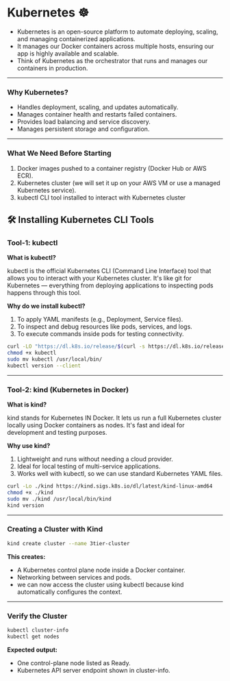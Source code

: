 # Kubernetes ☸️
- Kubernetes is an open-source platform to automate deploying, scaling, and managing containerized applications.
- It manages our Docker containers across multiple hosts, ensuring our app is highly available and scalable.
- Think of Kubernetes as the orchestrator that runs and manages our containers in production.

---

### Why Kubernetes?
- Handles deployment, scaling, and updates automatically.
- Manages container health and restarts failed containers.
- Provides load balancing and service discovery.
- Manages persistent storage and configuration.

---

### What We Need Before Starting
1. Docker images pushed to a container registry (Docker Hub or AWS ECR).
2. Kubernetes cluster (we will set it up on your AWS VM or use a managed Kubernetes service).
3. kubectl CLI tool installed to interact with Kubernetes cluster


## 🛠️ Installing Kubernetes CLI Tools

### Tool-1: kubectl

**What is kubectl?**

kubectl is the official Kubernetes CLI (Command Line Interface) tool that allows you to interact with your Kubernetes cluster. It's like git for Kubernetes — everything from deploying applications to inspecting pods happens through this tool.

**Why do we install kubectl?**
1. To apply YAML manifests (e.g., Deployment, Service files).
2. To inspect and debug resources like pods, services, and logs.
3. To execute commands inside pods for testing connectivity.

```bash
curl -LO "https://dl.k8s.io/release/$(curl -s https://dl.k8s.io/release/stable.txt)/bin/linux/amd64/kubectl"
chmod +x kubectl
sudo mv kubectl /usr/local/bin/
kubectl version --client
```
---

### Tool-2: kind (Kubernetes in Docker)

**What is kind?**

kind stands for Kubernetes IN Docker. It lets us run a full Kubernetes cluster locally using Docker containers as nodes. It's fast and ideal for development and testing purposes.

**Why use kind?**
1. Lightweight and runs without needing a cloud provider.
2. Ideal for local testing of multi-service applications.
3. Works well with kubectl, so we can use standard Kubernetes YAML files.

```bash
curl -Lo ./kind https://kind.sigs.k8s.io/dl/latest/kind-linux-amd64
chmod +x ./kind
sudo mv ./kind /usr/local/bin/kind
kind version
```
---

### Creating a Cluster with Kind

```bash
kind create cluster --name 3tier-cluster
```

**This creates:**

- A Kubernetes control plane node inside a Docker container.
- Networking between services and pods.
- we can now access the cluster using kubectl because kind automatically configures the context.

---

### Verify the Cluster

```bash
kubectl cluster-info
kubectl get nodes
```

**Expected output:**

- One control-plane node listed as Ready.
- Kubernetes API server endpoint shown in cluster-info.
  

